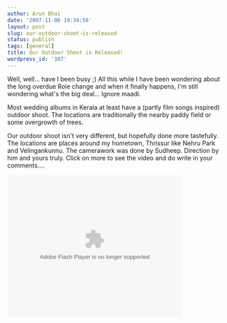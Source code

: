 ```yaml
---
author: Arun Bhai
date: '2007-11-06 19:34:56'
layout: post
slug: our-outdoor-shoot-is-released
status: publish
tags: [general]
title: Our Outdoor Shoot is Released!
wordpress_id: '107'
---
```


Well, well... have I been busy ;) All this while I have been wondering about the long overdue Role change and when it finally happens, I'm still wondering what's the big deal... <sigh> Ignore maadi.

Most wedding albums in Kerala at least have a (partly film songs inspired) outdoor shoot. The locations are traditionally the nearby paddy field or some overgrowth of trees.

Our outdoor shoot isn't very different, but hopefully done more tastefully. The locations are places around my hometown, Thrissur like Nehru Park and Velingankunnu. The camerawork was done by Sudheep. Direction by him and yours truly. Click on more to see the video and do write in your comments....

<!--more-->

<embed style="width:400px; height:326px;" id="VideoPlayback" type="application/x-shockwave-flash" src="http://video.google.com/googleplayer.swf?docId=-1336746370426200964&hl=en" flashvars=""> </embed>
